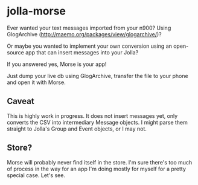 jolla-morse
===========

Ever wanted your text messages imported from your n900?
Using GlogArchive (http://maemo.org/packages/view/glogarchive/)?

Or maybe you wanted to implement your own conversion using an open-source app that can insert
messages into your Jolla?

If you answered yes, Morse is your app!

Just dump your live db using GlogArchive, transfer the file to your phone and open it
with Morse.

Caveat
------

This is highly work in progress. It does not insert messages yet, only converts the CSV
into intermediary Message objects. I might parse them straight to Jolla's Group and Event
objects, or I may not.

Store?
------

Morse will probably never find itself in the store. I'm sure there's too much of process
in the way for an app I'm doing mostly for myself for a pretty special case. Let's see.
